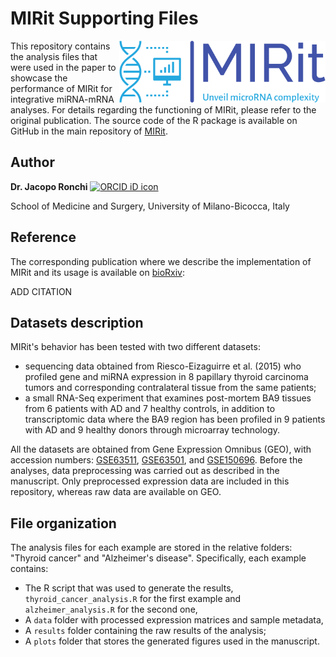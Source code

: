 # MIRit Supporting Files

<img src="mirit_logo.png?raw=true" alt="MIRit_logo" width="330" align="right"/>

This repository contains the analysis files that were used in the paper to showcase the performance of MIRit for integrative miRNA-mRNA analyses. For details regarding the functioning of MIRit, please refer to the original publication. The source code of the R package is available on GitHub in the main repository of [MIRit](https://github.com/jacopo-ronchi/MIRit).

## Author

__Dr. Jacopo Ronchi__ <a itemprop="sameAs" content="https://orcid.org/0000-0001-5520-4631" href="https://orcid.org/0000-0001-5520-4631" target="orcid.widget" rel="noopener noreferrer" style="vertical-align:top;"><img src="https://orcid.org/sites/default/files/images/orcid_16x16.png" style="width:1em;margin-right:.5em;" alt="ORCID iD icon"></a>

School of Medicine and Surgery, University of Milano-Bicocca, Italy

## Reference

The corresponding publication where we describe the implementation of MIRit and its usage is available on [bioRxiv]():

ADD CITATION

## Datasets description

MIRit's behavior has been tested with two different datasets:

- sequencing data obtained from Riesco-Eizaguirre et al. (2015) who profiled gene and miRNA expression in 8 papillary thyroid carcinoma tumors and corresponding contralateral tissue from the same patients;
- a small RNA-Seq experiment that examines post-mortem BA9 tissues from 6 patients with AD and 7 healthy controls, in addition to transcriptomic data where the BA9 region has been profiled in 9 patients with AD and 9 healthy donors through microarray technology.

All the datasets are obtained from Gene Expression Omnibus (GEO), with accession numbers: [GSE63511](https://www.ncbi.nlm.nih.gov/geo/query/acc.cgi?acc=GSE63511), [GSE63501](https://www.ncbi.nlm.nih.gov/geo/query/acc.cgi?acc=GSE63501), and [GSE150696](https://www.ncbi.nlm.nih.gov/geo/query/acc.cgi?acc=GSE150696). Before the analyses, data preprocessing was carried out as described in the manuscript. Only preprocessed expression data are included in this repository, whereas raw data are available on GEO.

## File organization

The analysis files for each example are stored in the relative folders: "Thyroid cancer" and "Alzheimer's disease". Specifically, each example contains:

- The R script that was used to generate the results, `thyroid_cancer_analysis.R` for the first example and `alzheimer_analysis.R` for the second one,
- A `data` folder with processed expression matrices and sample metadata,
- A `results` folder containing the raw results of the analysis;
- A `plots` folder that stores the generated figures used in the manuscript.
